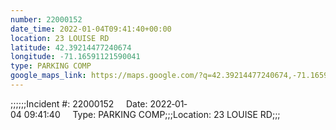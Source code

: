 ```yaml
---
number: 22000152
date_time: 2022-01-04T09:41:40+00:00
location: 23 LOUISE RD
latitude: 42.39214477240674
longitude: -71.16591121590041
type: PARKING COMP
google_maps_link: https://maps.google.com/?q=42.39214477240674,-71.16591121590041
---
```


;;;;;;Incident #: 22000152     Date: 2022‐01‐04 09:41:40     Type: PARKING COMP;;;Location: 23 LOUISE RD;;;
